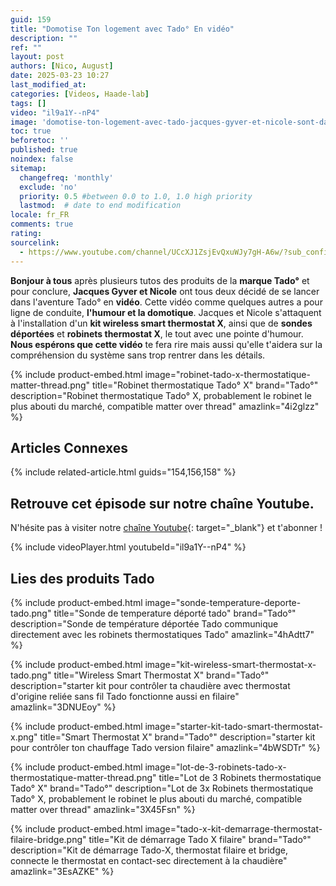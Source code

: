 ```yaml
---
guid: 159
title: "Domotise Ton logement avec Tado° En vidéo"
description: ""
ref: ""
layout: post
authors: [Nico, August]
date: 2025-03-23 10:27
last_modified_at: 
categories: [Videos, Haade-lab]
tags: []
video: "il9a1Y--nP4"
image: 'domotise-ton-logement-avec-tado-jacques-gyver-et-nicole-sont-dans-la-place.png'
toc: true
beforetoc: ''
published: true
noindex: false
sitemap:
  changefreq: 'monthly'
  exclude: 'no'
  priority: 0.5 #between 0.0 to 1.0, 1.0 high priority
  lastmod:  # date to end modification
locale: fr_FR
comments: true
rating:  
sourcelink:
  - https://www.youtube.com/channel/UCcXJ1ZsjEvQxuWJy7gH-A6w/?sub_confirmation=1
---
```


**Bonjour à tous** après plusieurs tutos des produits de la **marque Tado°** et pour conclure, **Jacques Gyver et Nicole** ont tous deux décidé de se lancer dans l'aventure Tado° en **vidéo**. Cette vidéo comme quelques autres a pour ligne de conduite, **l'humour et la domotique**. Jacques et Nicole s'attaquent à l'installation d'un **kit wireless smart thermostat X**, ainsi que de **sondes déportées** et **robinets thermostat X**, le tout avec une pointe d'humour. **Nous espérons que cette vidéo** te fera rire mais aussi qu'elle t'aidera sur la compréhension du système sans trop rentrer dans les détails.

{% include product-embed.html image="robinet-tado-x-thermostatique-matter-thread.png" title="Robinet thermostatique Tado° X" brand="Tado°" description="Robinet thermostatique Tado° X, probablement le robinet le plus abouti du marché, compatible matter over thread" amazlink="4i2glzz" %}

## Articles Connexes

{% include related-article.html guids="154,156,158" %}

## Retrouve cet épisode sur notre chaîne Youtube.

N'hésite pas à visiter notre [chaîne Youtube](https://www.youtube.com/channel/UCcXJ1ZsjEvQxuWJy7gH-A6w/?sub_confirmation=1){: target="_blank"} et t'abonner !

{% include videoPlayer.html youtubeId="il9a1Y--nP4" %}

## Lies des produits Tado

{% include product-embed.html image="sonde-temperature-deporte-tado.png" title="Sonde de temperature déporté tado" brand="Tado°" description="Sonde de température déportée Tado communique directement avec les robinets thermostatiques Tado" amazlink="4hAdtt7" %}

{% include product-embed.html image="kit-wireless-smart-thermostat-x-tado.png" title="Wireless Smart Thermostat X" brand="Tado°" description="starter kit pour contrôler ta chaudière avec thermostat d'origine reliée sans fil Tado fonctionne aussi en filaire" amazlink="3DNUEoy" %}

{% include product-embed.html image="starter-kit-tado-smart-thermostat-x.png" title="Smart Thermostat X" brand="Tado°" description="starter kit pour contrôler ton chauffage Tado version filaire" amazlink="4bWSDTr" %}

{% include product-embed.html image="lot-de-3-robinets-tado-x-thermostatique-matter-thread.png" title="Lot de 3 Robinets thermostatique Tado° X" brand="Tado°" description="Lot de 3x Robinets thermostatique Tado° X, probablement le robinet le plus abouti du marché, compatible matter over thread" amazlink="3X45Fsn" %}

{% include product-embed.html image="tado-x-kit-demarrage-thermostat-filaire-bridge.png" title="Kit de démarrage Tado X filaire" brand="Tado°" description="Kit de démarrage Tado-X, thermostat filaire et bridge, connecte le thermostat en contact-sec directement à la chaudière" amazlink="3EsAZKE" %}
